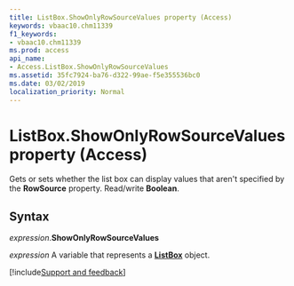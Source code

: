 ```yaml
---
title: ListBox.ShowOnlyRowSourceValues property (Access)
keywords: vbaac10.chm11339
f1_keywords:
- vbaac10.chm11339
ms.prod: access
api_name:
- Access.ListBox.ShowOnlyRowSourceValues
ms.assetid: 35fc7924-ba76-d322-99ae-f5e355536bc0
ms.date: 03/02/2019
localization_priority: Normal
---
```



# ListBox.ShowOnlyRowSourceValues property (Access)

Gets or sets whether the list box can display values that aren't specified by the **RowSource** property. Read/write **Boolean**.


## Syntax

_expression_.**ShowOnlyRowSourceValues**

_expression_ A variable that represents a **[ListBox](Access.ListBox.md)** object.




[!include[Support and feedback](~/includes/feedback-boilerplate.md)]
